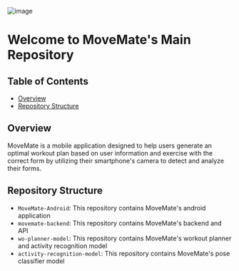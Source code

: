 ![image](https://github.com/pdshi/.github/assets/85791158/c10e03e7-06d0-400b-a116-389f52c0d410)
# Welcome to MoveMate's Main Repository

## Table of Contents

- [Overview](#overview)
- [Repository Structure](#repository-structure)

## Overview
MoveMate is a mobile application designed to help users generate an optimal workout plan based on user information and exercise with the correct form by utilizing their smartphone's camera to detect and analyze their forms.

## Repository Structure
- `MoveMate-Android`: This repository contains MoveMate's android application
- `movemate-backend`: This repository contains MoveMate's backend and API
- `wo-planner-model`: This repository contains MoveMate's workout planner and activity recognition model
- `activity-recognition-model`: This repository contains MoveMate's pose classifier model
